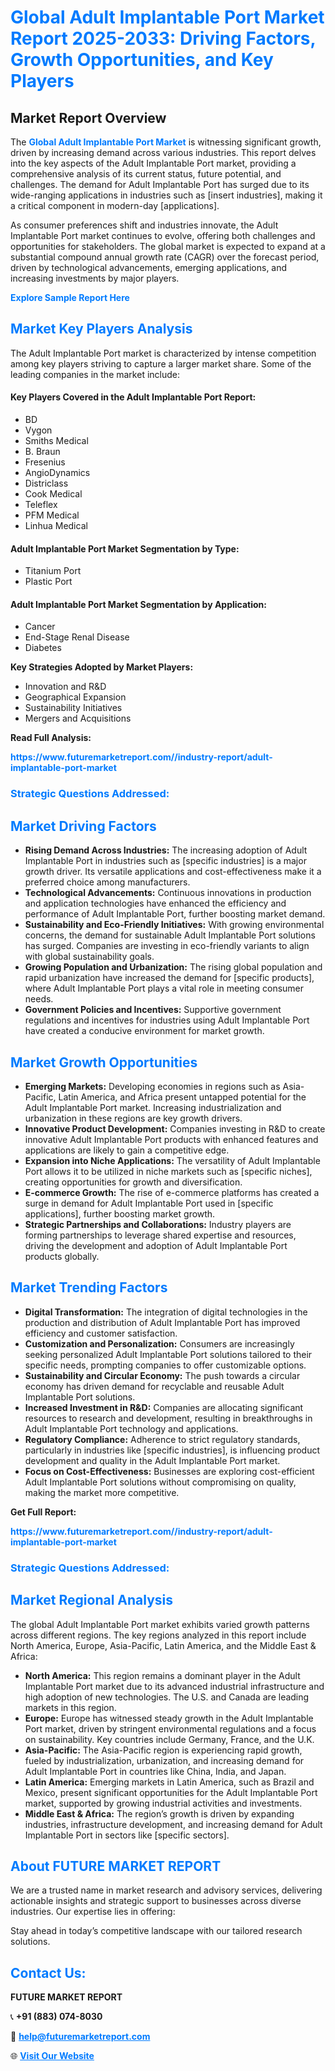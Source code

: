 <h1 style="color: #007BFF;">Global Adult Implantable Port Market Report 2025-2033: Driving Factors, Growth Opportunities, and Key Players</h1>

<section id="overview">
<h2>Market Report Overview</h2>
<p>The <a href="https://www.futuremarketreport.com//industry-report/adult-implantable-port-market" style="color: #007BFF; text-decoration: none;"><strong>Global Adult Implantable Port Market</strong></a> is witnessing significant growth, driven by increasing demand across various industries. This report delves into the key aspects of the Adult Implantable Port market, providing a comprehensive analysis of its current status, future potential, and challenges. The demand for Adult Implantable Port has surged due to its wide-ranging applications in industries such as [insert industries], making it a critical component in modern-day [applications].</p>
<p>As consumer preferences shift and industries innovate, the Adult Implantable Port market continues to evolve, offering both challenges and opportunities for stakeholders. The global market is expected to expand at a substantial compound annual growth rate (CAGR) over the forecast period, driven by technological advancements, emerging applications, and increasing investments by major players.</p>
</section>

<section id="overview">
<p><a href="https://www.futuremarketreport.com//request-sample/reportId=79653" style="color: #007BFF; text-decoration: none;"><strong>Explore Sample Report Here</strong></a></p>
</section>

<section id="key-players">
<h2 style="color: #007BFF;">Market Key Players Analysis</h2>
<p>The Adult Implantable Port market is characterized by intense competition among key players striving to capture a larger market share. Some of the leading companies in the market include:</p>
<h4>Key Players Covered in the Adult Implantable Port Report:</h4>
<ul><li>BD</li><li>Vygon</li><li>Smiths Medical</li><li>B. Braun</li><li>Fresenius</li><li>AngioDynamics</li><li>Districlass</li><li>Cook Medical</li><li>Teleflex</li><li>PFM Medical</li><li>Linhua Medical</li></ul>
<h4>Adult Implantable Port Market Segmentation by Type:</h4>
<ul><li>Titanium Port</li><li>Plastic Port</li></ul>

<h4>Adult Implantable Port Market Segmentation by Application:</h4>
<ul><li>Cancer</li><li>End-Stage Renal Disease</li><li>Diabetes</li></ul>
<p><strong>Key Strategies Adopted by Market Players:</strong></p>
<ul>
<li>Innovation and R&D</li>
<li>Geographical Expansion</li>
<li>Sustainability Initiatives</li>
<li>Mergers and Acquisitions</li>
</ul>
</section>

<section>
<p><strong>Read Full Analysis: </strong></p><a href="https://www.futuremarketreport.com//industry-report/adult-implantable-port-market" style="color: #007BFF; text-decoration: none;"><strong>https://www.futuremarketreport.com//industry-report/adult-implantable-port-market</strong></a>
<h3 style="color: #007BFF;">Strategic Questions Addressed:</h3>
</section>

<section id="driving-factors">
<h2 style="color: #007BFF;">Market Driving Factors</h2>
<ul>
<li><strong>Rising Demand Across Industries:</strong> The increasing adoption of Adult Implantable Port in industries such as [specific industries] is a major growth driver. Its versatile applications and cost-effectiveness make it a preferred choice among manufacturers.</li>
<li><strong>Technological Advancements:</strong> Continuous innovations in production and application technologies have enhanced the efficiency and performance of Adult Implantable Port, further boosting market demand.</li>
<li><strong>Sustainability and Eco-Friendly Initiatives:</strong> With growing environmental concerns, the demand for sustainable Adult Implantable Port solutions has surged. Companies are investing in eco-friendly variants to align with global sustainability goals.</li>
<li><strong>Growing Population and Urbanization:</strong> The rising global population and rapid urbanization have increased the demand for [specific products], where Adult Implantable Port plays a vital role in meeting consumer needs.</li>
<li><strong>Government Policies and Incentives:</strong> Supportive government regulations and incentives for industries using Adult Implantable Port have created a conducive environment for market growth.</li>
</ul>
</section>

<section id="growth-opportunities">
<h2 style="color: #007BFF;">Market Growth Opportunities</h2>
<ul>
<li><strong>Emerging Markets:</strong> Developing economies in regions such as Asia-Pacific, Latin America, and Africa present untapped potential for the Adult Implantable Port market. Increasing industrialization and urbanization in these regions are key growth drivers.</li>
<li><strong>Innovative Product Development:</strong> Companies investing in R&D to create innovative Adult Implantable Port products with enhanced features and applications are likely to gain a competitive edge.</li>
<li><strong>Expansion into Niche Applications:</strong> The versatility of Adult Implantable Port allows it to be utilized in niche markets such as [specific niches], creating opportunities for growth and diversification.</li>
<li><strong>E-commerce Growth:</strong> The rise of e-commerce platforms has created a surge in demand for Adult Implantable Port used in [specific applications], further boosting market growth.</li>
<li><strong>Strategic Partnerships and Collaborations:</strong> Industry players are forming partnerships to leverage shared expertise and resources, driving the development and adoption of Adult Implantable Port products globally.</li>
</ul>
</section>

<section id="trending-factors">
<h2 style="color: #007BFF;">Market Trending Factors</h2>
<ul>
<li><strong>Digital Transformation:</strong> The integration of digital technologies in the production and distribution of Adult Implantable Port has improved efficiency and customer satisfaction.</li>
<li><strong>Customization and Personalization:</strong> Consumers are increasingly seeking personalized Adult Implantable Port solutions tailored to their specific needs, prompting companies to offer customizable options.</li>
<li><strong>Sustainability and Circular Economy:</strong> The push towards a circular economy has driven demand for recyclable and reusable Adult Implantable Port solutions.</li>
<li><strong>Increased Investment in R&D:</strong> Companies are allocating significant resources to research and development, resulting in breakthroughs in Adult Implantable Port technology and applications.</li>
<li><strong>Regulatory Compliance:</strong> Adherence to strict regulatory standards, particularly in industries like [specific industries], is influencing product development and quality in the Adult Implantable Port market.</li>
<li><strong>Focus on Cost-Effectiveness:</strong> Businesses are exploring cost-efficient Adult Implantable Port solutions without compromising on quality, making the market more competitive.</li>
</ul>
</section>

<section>
<p><strong>Get Full Report: </strong></p><a href="https://www.futuremarketreport.com//industry-report/adult-implantable-port-market" style="color: #007BFF; text-decoration: none;"><strong>https://www.futuremarketreport.com//industry-report/adult-implantable-port-market</strong></a>
<h3 style="color: #007BFF;">Strategic Questions Addressed:</h3>
</section>


<section id="regional-analysis">
<h2 style="color: #007BFF;">Market Regional Analysis</h2>
<p>The global Adult Implantable Port market exhibits varied growth patterns across different regions. The key regions analyzed in this report include North America, Europe, Asia-Pacific, Latin America, and the Middle East & Africa:</p>
<ul>
<li><strong>North America:</strong> This region remains a dominant player in the Adult Implantable Port market due to its advanced industrial infrastructure and high adoption of new technologies. The U.S. and Canada are leading markets in this region.</li>
<li><strong>Europe:</strong> Europe has witnessed steady growth in the Adult Implantable Port market, driven by stringent environmental regulations and a focus on sustainability. Key countries include Germany, France, and the U.K.</li>
<li><strong>Asia-Pacific:</strong> The Asia-Pacific region is experiencing rapid growth, fueled by industrialization, urbanization, and increasing demand for Adult Implantable Port in countries like China, India, and Japan.</li>
<li><strong>Latin America:</strong> Emerging markets in Latin America, such as Brazil and Mexico, present significant opportunities for the Adult Implantable Port market, supported by growing industrial activities and investments.</li>
<li><strong>Middle East & Africa:</strong> The region’s growth is driven by expanding industries, infrastructure development, and increasing demand for Adult Implantable Port in sectors like [specific sectors].</li>
</ul>
</section>

<footer>
<h2 style="color: #007BFF;">About FUTURE MARKET REPORT</h2>
<p>We are a trusted name in market research and advisory services, delivering actionable insights and strategic support to businesses across diverse industries. Our expertise lies in offering:</p>

<p>Stay ahead in today’s competitive landscape with our tailored research solutions.</p>

<h2 style="color: #007BFF;">Contact Us:</h2>
<p><strong>FUTURE MARKET REPORT</strong></p>
<p>📞 <strong>+91 (883) 074-8030</strong></p>
<p>📧 <strong><a href="mailto:help@futuremarketreport.com" style="color: #007BFF;">help@futuremarketreport.com</a></strong></p>
<p>🌐 <strong><a href="https://www.futuremarketreport.com/" style="color: #007BFF;">Visit Our Website</a></strong></p>
</footer>